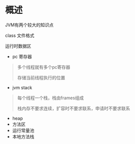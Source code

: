 # 概述

JVM有两个较大的知识点

class  文件格式



运行时数据区

- pc 寄存器

> 多个线程就有多个pc寄存器
>
> 存储当前线程执行的位置

- jvm stack

> 每个线程一个栈，栈由frames组成
>
> 栈内存不要求连续，扩容时不要求联系，申请时不要求联系

- heap
- 方法区
- 运行常量池
- 本地方法栈